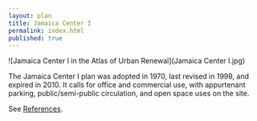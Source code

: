 ```yaml
---
layout: plan
title: Jamaica Center I
permalink: index.html
published: true
---
```


![Jamaica Center I in the Atlas of Urban Renewal](Jamaica Center I.jpg)

The Jamaica Center I plan was adopted in 1970, last revised in 1998, and expired in 2010. It calls for office and commercial use, with appurtenant parking, public/semi-public circulation, and open space uses on the site.

See [References](http://www.urbanreviewer.org/#page=references.html).